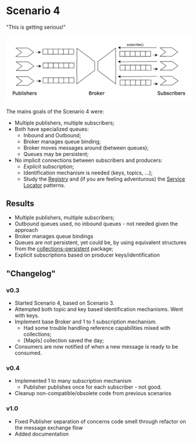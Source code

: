 # Scenario 4

"This is getting serious!"

![scenario-4](assets/scenario-4.png)

The mains goals of the Scenario 4 were:

* Multiple publishers, multiple subscribers;
* Both have specialized queues:
    * Inbound and Outbound;
    * Broker manages queue binding;
    * Broker moves messages around (between queues);
    * Queues may be persistent;
* No implicit connections between subscribers and producers:
    * *Explicit* subscription;
    * Identification mechanism is needed (keys, topics, ...);
    * Study the [Registry](https://martinfowler.com/eaaCatalog/registry.html) and (if you are feeling adventurous) the [Service Locator](https://en.wikipedia.org/wiki/Service_locator_pattern) patterns.

## Results

* Multiple publishers, multiple subscribers;
* Outbound queues used, no inbound queues - not needed given the approach
* Broker manages queue bindings
* Queues are not persistent, yet could be, by using equivalent structures from the [collections-persistent](https://stdlib.ponylang.io/collections-persistent--index/) package;
* Explicit subscriptions based on producer keys/identification

## "Changelog"

### v0.3

 * Started Scenario 4, based on Scenario 3.
 * Attempted both topic and key based identification mechanisms. Went with keys.
 * Implement base Broker and 1 to 1 subscription mechanism. 
    * Had some trouble handling reference capabilities mixed with collections;
    * [MapIs] collection saved the day;
 * Consumers are now notified of when a new message is ready to be consumed.
 
 ### v0.4
 
 * Implemented 1 to many subscription mechanism
   * Publisher publishes once for each subscriber - not good.
 * Cleanup non-compatible/obsolete code from previous scenarios
 
 ### v1.0
 
 * Fixed Publisher separation of concerns code smell through refactor on the message exchange flow
 * Added documentation
